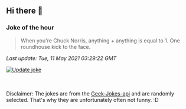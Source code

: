 ## Hi there 👋

### Joke of the hour
<!-- joke -->
>When you're Chuck Norris, anything + anything is equal to 1. One roundhouse kick to the face.
<!-- /joke -->

*Last update: Tue, 11 May 2021 03:29:22 GMT*

[![Update joke](https://github.com/nclskfm/nclskfm/actions/workflows/joke.yml/badge.svg)](https://github.com/nclskfm/nclskfm/actions/workflows/joke.yml)

<br><br>
Disclaimer: The jokes are from the [Geek-Jokes-api](https://github.com/sameerkumar18/geek-joke-api) and are randomly selected. That's why they are unfortunately often not funny. :D

